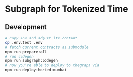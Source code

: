 # Subgraph for Tokenized Time

## Development

```bash
# copy env and adjust its content
cp .env.test .env
# fetch current contracts as submodule
npm run prepare:all
# run codegen
npm run subgraph:codegen
# now you're able to deploy to thegraph via
npm run deploy:hosted:mumbai
```
